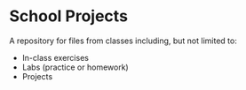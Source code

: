 School Projects
======
A repository for files from classes including, but not limited to:
* In-class exercises
* Labs (practice or homework)
* Projects
